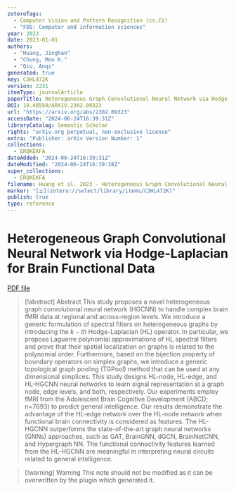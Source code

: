 ```yaml
---
zoteroTags:
  - Computer Vision and Pattern Recognition (cs.CV)
  - "FOS: Computer and information sciences"
year: 2023
date: 2023-01-01
authors:
  - "Huang, Jinghan"
  - "Chung, Moo K."
  - "Qiu, Anqi"
generated: true
key: C3HL472K
version: 2231
itemType: journalArticle
paperTitle: Heterogeneous Graph Convolutional Neural Network via Hodge-Laplacian for Brain Functional Data
DOI: 10.48550/ARXIV.2302.09323
url: "https://arxiv.org/abs/2302.09323"
accessDate: "2024-06-24T16:39:31Z"
libraryCatalog: Semantic Scholar
rights: "arXiv.org perpetual, non-exclusive license"
extra: "Publisher: arXiv Version Number: 1"
collections:
  - ERQKEKFA
dateAdded: "2024-06-24T16:39:31Z"
dateModified: "2024-06-24T16:39:38Z"
super_collections:
  - ERQKEKFA
filename: Huang et al. 2023 - Heterogeneous Graph Convolutional Neural Network via Hodge-Laplacian for Brain Functional Data.pdf
marker: "[🇿](zotero://select/library/items/C3HL472K)"
publish: true
type: reference
---
```

# Heterogeneous Graph Convolutional Neural Network via Hodge-Laplacian for Brain Functional Data

[PDF file](/Papers/PDFs/Huang%20et%20al.%202023%20-%20Heterogeneous%20Graph%20Convolutional%20Neural%20Network%20via%20Hodge-Laplacian%20for%20Brain%20Functional%20Data.pdf)

> [!abstract] Abstract
> This study proposes a novel heterogeneous graph convolutional neural network (HGCNN) to handle complex brain fMRI data at regional and across-region levels. We introduce a generic formulation of spectral filters on heterogeneous graphs by introducing the $k-th$ Hodge-Laplacian (HL) operator. In particular, we propose Laguerre polynomial approximations of HL spectral filters and prove that their spatial localization on graphs is related to the polynomial order. Furthermore, based on the bijection property of boundary operators on simplex graphs, we introduce a generic topological graph pooling (TGPool) method that can be used at any dimensional simplices. This study designs HL-node, HL-edge, and HL-HGCNN neural networks to learn signal representation at a graph node, edge levels, and both, respectively. Our experiments employ fMRI from the Adolescent Brain Cognitive Development (ABCD; n=7693) to predict general intelligence. Our results demonstrate the advantage of the HL-edge network over the HL-node network when functional brain connectivity is considered as features. The HL-HGCNN outperforms the state-of-the-art graph neural networks (GNNs) approaches, such as GAT, BrainGNN, dGCN, BrainNetCNN, and Hypergraph NN. The functional connectivity features learned from the HL-HGCNN are meaningful in interpreting neural circuits related to general intelligence.

>[!warning] Warning
> This note should not be modified as it can be overwritten by the plugin which generated it.

